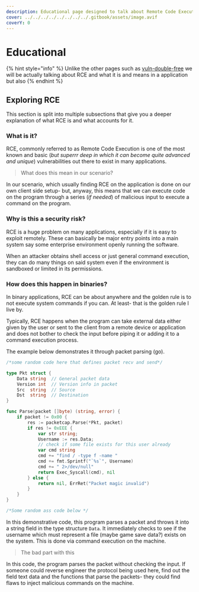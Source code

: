 ```yaml
---
description: Educational page designed to talk about Remote Code Execution vulnerabilities
cover: ../../../../../../../../.gitbook/assets/image.avif
coverY: 0
---
```


# Educational

{% hint style="info" %}
Unlike the other pages such as [vuln-double-free](../../vuln-double-free/ "mention") we will be actually talking about RCE and what it is and means in a application but also&#x20;
{% endhint %}

## Exploring RCE

This section is split into multiple subsections that give you a deeper explanation of what RCE is and what accounts for it.&#x20;

### What is it?&#x20;

RCE, commonly referred to as Remote Code Execution is one of the most known and basic (_but superrr deep in which it can become quite advanced and unique_) vulnerabilities out there to exist in many applications.

> What does this mean in our scenario?&#x20;

In our scenario, which usually finding RCE on the application is done on our own client side setup- but, anyway, this means that we can execute code on the program through a series (_if needed_) of malicious input to execute a command on the program.&#x20;

### Why is this a security risk?

RCE is a huge problem on many applications, especially if it is easy to exploit remotely. These can basically be major entry points into a main system say some enterprise environment openly running the software.&#x20;

When an attacker obtains shell access or just general command execution, they can do many things on said system even if the environment is sandboxed or limited in its permissions.

### How does this happen in binaries?

In binary applications, RCE can be about anywhere and the golden rule is to not execute system commands if you can. At least- that is the golden rule I live by.

Typically, RCE happens when the program can take external data either given by the user or sent to the client from a remote device or application and does not bother to check the input before piping it or adding it to a command execution process.&#x20;

The example below demonstrates it through packet parsing (go).

```go
/*some random code here that defines packet recv and send*/

type Pkt struct {
    Data string  // General packet data
    Version int  // Version info in packet
    Src  string  // Source
    Dst  string  // Destination
}

func Parse(packet []byte) (string, error) {
    if packet != 0x00 {
        res := packetcap.Parse(*Pkt, packet)
        if res != 0xEEE {
            var str string;
            Username := res.Data;
            // check if some file exists for this user already
            var cmd string
            cmd += "find / -type f -name "
            cmd += fmt.Sprintf("`%s`", Username)
            cmd += " 2>/dev/null"
            return Exec_Syscall(cmd), nil   
        } else {
            return nil, ErrRet("Packet magic invalid")
        }
    }
}

/*Some random ass code below */
```

In this demonstrative code, this program parses a packet and throws it into a string field in the type structure `Data`. It immediately checks to see if the username which must represent a file (maybe game save data?) exists on the system. This is done via command execution on the machine.

> The bad part with this &#x20;

In this code, the program parses the packet without checking the input. If someone could reverse engineer the protocol being used here, find out the field text data and the functions that parse the packets- they could find flaws to inject malicious commands on the machine.


